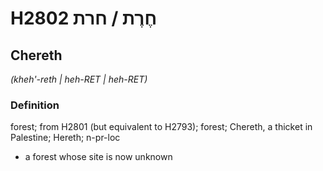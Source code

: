 # H2802 חֶרֶת / חרת

## Chereth

_(kheh'-reth | heh-RET | heh-RET)_

### Definition

forest; from H2801 (but equivalent to H2793); forest; Chereth, a thicket in Palestine; Hereth; n-pr-loc

- a forest whose site is now unknown
